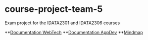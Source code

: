 # course-project-team-5
Exam project for the IDATA2301 and IDATA2306 courses

**[Documentation WebTech](https://drive.google.com/drive/folders/1dnp1F-qoZYDw4lbvyHWyZIOfUUeed7VV)
**[Documentation AppDev](https://drive.google.com/drive/folders/13bVvt9_gqSJwu_WWPuXgklA2TOk-soeq)
**[Mindmap](https://mm.tt/app/map/3112803398?t=xNWqS5i0rP)

